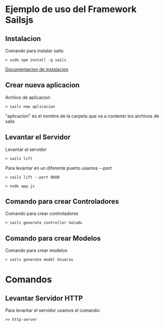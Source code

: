 # Ejemplo de uso del Framework Sailsjs

## Instalacion

Comando para instalar sails:

```
> sudo npm install -g sails
```

[Documentacion de instalacion](http://sailsjs.com/get-started)


## Crear nueva aplicacion

Archivo de aplicacion

```
> sails new aplicacion
```

"aplicacion" es el nombre de la carpeta que va a contener los archivos de sails

## Levantar el Servidor
Levantar el servidor
```
> sails lift
```

Para levantar en un diferente puerto usamos --port 

```
> sails lift --port 8080
```

```
> node app.js 
```
## Comando para crear Controladores

Comando para crear controladores

```
> sails generate controller Saludo
```

## Comando para crear Modelos

Comando para crear modelos

```
> sails generate model Usuario
```

# Comandos

## Levantar Servidor HTTP

Para levantar el servidor usamos el comando:

```
>> http-server
```







